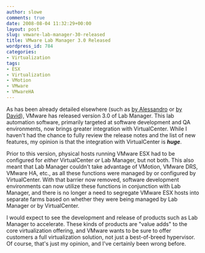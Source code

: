 ```yaml
---
author: slowe
comments: true
date: 2008-08-04 11:32:29+00:00
layout: post
slug: vmware-lab-manager-30-released
title: VMware Lab Manager 3.0 Released
wordpress_id: 784
categories:
- Virtualization
tags:
- ESX
- Virtualization
- VMotion
- VMware
- VMwareHA
---
```


As has been already detailed elsewhere (such as [by Alessandro](http://www.virtualization.info/2008/08/release-vmware-lab-manager-30.html) or [by David](http://vmblog.com/archive/2008/08/04/new-release-of-vmware-lab-manager-enables-multiple-teams-and-projects-to-effectively-share-a-single-global-virtual-lab.aspx)), VMware has released version 3.0 of Lab Manager. This lab automation software, primarily targeted at software development and QA environments, now brings greater integration with VirtualCenter. While I haven't had the chance to fully review the release notes and the list of new features, my opinion is that the integration with VirtualCenter is **_huge_**.

Prior to this version, physical hosts running VMware ESX had to be configured for _either_ VirtualCenter _or_ Lab Manager, but not both. This also meant that Lab Manager couldn't take advantage of VMotion, VMware DRS, VMware HA, etc., as all these functions were managed by or configured by VirtualCenter. With that barrier now removed, software development environments can now utilize these functions in conjunction with Lab Manager, and there is no longer a need to segregate VMware ESX hosts into separate farms based on whether they were being managed by Lab Manager or by VirtualCenter.

I would expect to see the development and release of products such as Lab Manager to accelerate. These kinds of products are "value adds" to the core virtualization offering, and VMware wants to be sure to offer customers a full virtualization solution, not just a best-of-breed hypervisor. Of course, that's just my opinion, and I've certainly been wrong before.
